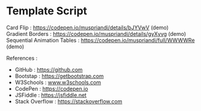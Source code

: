 # Template Script

Card Flip : https://codepen.io/muspriandi/details/bJYVwV (demo)<br>
Gradient Borders : https://codepen.io/muspriandi/details/gyXyvg (demo)<br>
Sequential Animation Tables : https://codepen.io/muspriandi/full/WWWWRe (demo)

References :
  - GitHub : https://github.com
  - Bootstap : https://getbootstrap.com
  - W3Schools : www.w3schools.com
  - CodePen : https://codepen.io
  - JSFiddle : https://jsfiddle.net
  - Stack Overflow : https://stackoverflow.com
